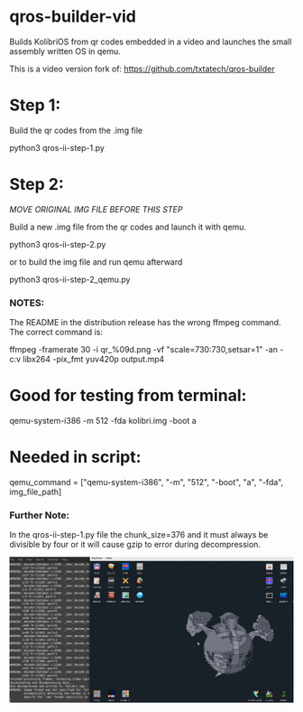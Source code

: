 # qros-builder-vid
Builds KolibriOS from qr codes embedded in a video and launches the small assembly written OS in qemu.

This is a video version fork of: https://github.com/txtatech/qros-builder

# Step 1:

Build the qr codes from the .img file

python3 qros-ii-step-1.py

# Step 2: 

*MOVE ORIGINAL IMG FILE BEFORE THIS STEP*

Build a new .img file from the qr codes and launch it with qemu.

python3 qros-ii-step-2.py

or to build the img file and run qemu afterward

python3 qros-ii-step-2_qemu.py


### NOTES:
The README in the distribution release has the wrong ffmpeg command. The correct command is:

ffmpeg -framerate 30 -i qr_%09d.png -vf "scale=730:730,setsar=1" -an -c:v libx264 -pix_fmt yuv420p output.mp4

# Good for testing from terminal:

qemu-system-i386 -m 512 -fda kolibri.img -boot a

# Needed in script:

qemu_command = ["qemu-system-i386", "-m", "512", "-boot", "a", "-fda", img_file_path]

### Further Note:

In the qros-ii-step-1.py file the chunk_size=376 and it must always be divisible by four or it will cause gzip to error during decompression.

![Example-1](https://github.com/txtatech/qros-builder-vid/blob/main/qros-builder-vid/examples/Example-1.png)
